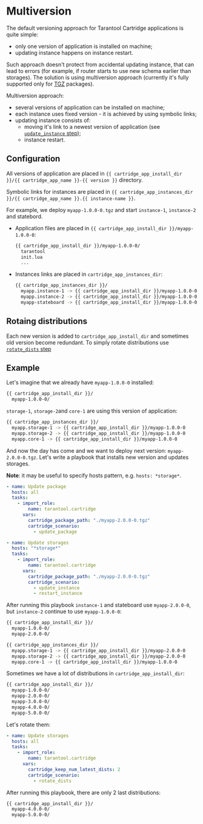 # Multiversion

The default versioning approach for Tarantool Cartridge applications is quite simple:

* only one version of application is installed on machine;
* updating instance happens on instance restart.

Such approach doesn't protect from accidental updating instance, that can lead to
errors (for example, if router starts to use new schema earlier than storages).
The solution is using multiversion approach (currently it's fully supported only
for [TGZ](/doc/tgz.md) packages).

Multiversion approach:

* several versions of application can be installed on machine;
* each instance uses fixed version - it is achieved by using symbolic links;
* updating instance consists of:
  * moving it's link to a newest version of application
    (see [`update_instance` step](/doc/scenario.md#update_instance));
  * instance restart.

## Configuration

All versions of application are placed in
`{{ cartridge_app_install_dir }}/{{ cartridge_app_name }}-{{ version }}`
directory.

Symbolic links for instances are placed in
`{{ cartridge_app_instances_dir }}/{{ cartridge_app_name }}.{{ instance-name }}`.

For example, we deploy `myapp-1.0.0-0.tgz` and start `instance-1`, `instance-2`
and statebord.

* Application files are placed in `{{ cartridge_app_install_dir }}/myapp-1.0.0-0`:
  ```bash
  {{ cartridge_app_install_dir }}/myapp-1.0.0-0/
    tarantool
    init.lua
    ...
  ```
* Instances links are placed in `cartridge_app_instances_dir`:
  ```bash
  {{ cartridge_app_instances_dir }}/
    myapp.instance-1 -> {{ cartridge_app_install_dir }}/myapp-1.0.0-0
    myapp.instance-2 -> {{ cartridge_app_install_dir }}/myapp-1.0.0-0
    myapp-stateboard -> {{ cartridge_app_install_dir }}/myapp-1.0.0-0
  ```

## Rotaing distributions

Each new version is added to `cartridge_app_install_dir` and sometimes old version
become redundant.
To simply rotate distributions use [`rotate_dists` step](/doc/scenario.md#rotate_dists)

## Example

Let's imagine that we already have `myapp-1.0.0-0` installed:

```bash
{{ cartridge_app_install_dir }}/
  myapp-1.0.0-0/
```

`storage-1`, `storage-2`and `core-1` are using this version of application:

```bash
{{ cartridge_app_instances_dir }}/
  myapp.storage-1 -> {{ cartridge_app_install_dir }}/myapp-1.0.0-0
  myapp.storage-2 -> {{ cartridge_app_install_dir }}/myapp-1.0.0-0
  myapp.core-1 -> {{ cartridge_app_install_dir }}/myapp-1.0.0-0
```

And now the day has come and we want to deploy next version: `myapp-2.0.0-0.tgz`.
Let's write a playbook that installs new version and updates storages.

**Note**: it may be useful to specify hosts pattern, e.g. `hosts: *storage*`.

```yaml
- name: Update package
  hosts: all
  tasks:
    - import_role:
        name: tarantool.cartridge
      vars:
        cartridge_package_path: "./myapp-2.0.0-0.tgz"
        cartridge_scenario:
          - update_package

- name: Update storages
  hosts: "*storage*"
  tasks:
    - import_role:
        name: tarantool.cartridge
      vars:
        cartridge_package_path: "./myapp-2.0.0-0.tgz"
        cartridge_scenario:
          - update_instance
          - restart_instance
```

After running this playbook `instance-1` and stateboard use `myapp-2.0.0-0`,
but `instance-2` continue to use `myapp-1.0.0-0`:

```bash
{{ cartridge_app_install_dir }}/
  myapp-1.0.0-0/
  myapp-2.0.0-0/
```

```bash
{{ cartridge_app_instances_dir }}/
  myapp.storage-1 -> {{ cartridge_app_install_dir }}/myapp-2.0.0-0
  myapp.storage-2 -> {{ cartridge_app_install_dir }}/myapp-2.0.0-0
  myapp.core-1 -> {{ cartridge_app_install_dir }}/myapp-1.0.0-0
```

Sometimes we have a lot of distributions in `cartridge_app_install_dir`:

```bash
{{ cartridge_app_install_dir }}/
  myapp-1.0.0-0/
  myapp-2.0.0-0/
  myapp-3.0.0-0/
  myapp-4.0.0-0/
  myapp-5.0.0-0/
```

Let's rotate them:

```yaml
- name: Update storages
  hosts: all
  tasks:
    - import_role:
        name: tarantool.cartridge
      vars:
        cartridge_keep_num_latest_dists: 2
        cartridge_scenario:
          - rotate_dists
```

After running this playbook, there are only 2 last distributions:

```bash
{{ cartridge_app_install_dir }}/
  myapp-4.0.0-0/
  myapp-5.0.0-0/
```
